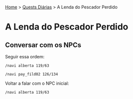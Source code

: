 [Home](../README.md) > [Quests Diárias](./README.md) > A Lenda do Pescador Perdido

# A Lenda do Pescador Perdido

## Conversar com os NPCs
Seguir essa ordem: 

```
/navi alberta 119/63
```
```
/navi pay_fild02 126/134
```

Voltar a falar com o NPC inicial:
```
/navi alberta 119/63
```

